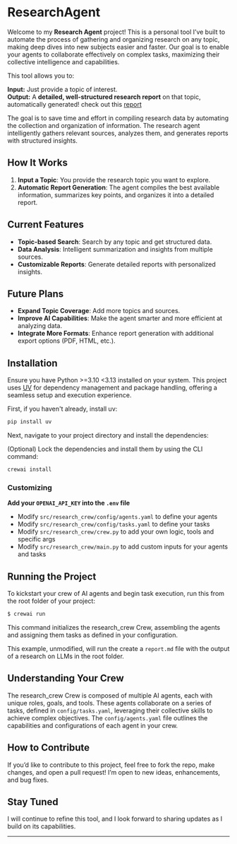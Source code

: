 # ResearchAgent 

Welcome to my **Research Agent** project! This is a personal tool I’ve built to automate the process of gathering and organizing research on any topic, making deep dives into new subjects easier and faster. 
Our goal is to enable your agents to collaborate effectively on complex tasks, maximizing their collective intelligence and capabilities.

This tool allows you to:

**Input:** Just provide a topic of interest.  
**Output:** A **detailed, well-structured research report** on that topic, automatically generated! check out this [report](https://github.com/Adity-star/Research-Agent/blob/main/output/report.md)

The goal is to save time and effort in compiling research data by automating the collection and organization of information. The research agent intelligently gathers relevant sources, analyzes them, and generates reports with structured insights.

##  **How It Works**

1. **Input a Topic**: You provide the research topic you want to explore.
2. **Automatic Report Generation**: The agent compiles the best available information, summarizes key points, and organizes it into a detailed report.


## **Current Features**
- **Topic-based Search**: Search by any topic and get structured data.
- **Data Analysis**: Intelligent summarization and insights from multiple sources.
- **Customizable Reports**: Generate detailed reports with personalized insights.

##  **Future Plans**
- **Expand Topic Coverage**: Add more topics and sources.
- **Improve AI Capabilities**: Make the agent smarter and more efficient at analyzing data.
- **Integrate More Formats**: Enhance report generation with additional export options (PDF, HTML, etc.).


## Installation

Ensure you have Python >=3.10 <3.13 installed on your system. This project uses [UV](https://docs.astral.sh/uv/) for dependency management and package handling, offering a seamless setup and execution experience.

First, if you haven't already, install uv:

```bash
pip install uv
```

Next, navigate to your project directory and install the dependencies:

(Optional) Lock the dependencies and install them by using the CLI command:
```bash
crewai install
```
### Customizing

**Add your `OPENAI_API_KEY` into the `.env` file**

- Modify `src/research_crew/config/agents.yaml` to define your agents
- Modify `src/research_crew/config/tasks.yaml` to define your tasks
- Modify `src/research_crew/crew.py` to add your own logic, tools and specific args
- Modify `src/research_crew/main.py` to add custom inputs for your agents and tasks

## Running the Project

To kickstart your crew of AI agents and begin task execution, run this from the root folder of your project:

```bash
$ crewai run
```

This command initializes the research_crew Crew, assembling the agents and assigning them tasks as defined in your configuration.

This example, unmodified, will run the create a `report.md` file with the output of a research on LLMs in the root folder.

## Understanding Your Crew

The research_crew Crew is composed of multiple AI agents, each with unique roles, goals, and tools. These agents collaborate on a series of tasks, defined in `config/tasks.yaml`, leveraging their collective skills to achieve complex objectives. The `config/agents.yaml` file outlines the capabilities and configurations of each agent in your crew.


##  **How to Contribute**

If you’d like to contribute to this project, feel free to fork the repo, make changes, and open a pull request! I’m open to new ideas, enhancements, and bug fixes.

##  **Stay Tuned**

I will continue to refine this tool, and I look forward to sharing updates as I build on its capabilities.

---
